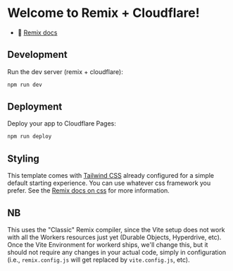 # Welcome to Remix + Cloudflare!

- 📖 [Remix docs](https://remix.run/docs)

## Development

Run the dev server (remix + cloudflare):

```sh
npm run dev
```

## Deployment

Deploy your app to Cloudflare Pages:

```sh
npm run deploy
```

## Styling

This template comes with [Tailwind CSS](https://tailwindcss.com/) already configured for a simple default starting experience. You can use whatever css framework you prefer. See the [Remix docs on css](https://remix.run/docs/en/main/styling/css) for more information.

## NB

This uses the "Classic" Remix compiler, since the Vite setup does not work with all the Workers resources just yet (Durable Objects, Hyperdrive, etc). Once the Vite Environment for workerd ships, we'll change this, but it should not require any changes in your actual code, simply in configuration (i.e., `remix.config.js` will get replaced by `vite.config.js`, etc).
